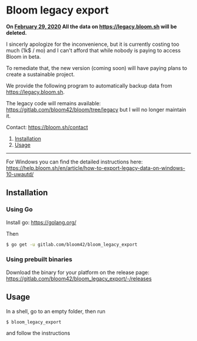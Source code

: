 # Bloom legacy export

**On [February 29, 2020](https://fatalentropy.com/2019-december-update/) All the data on https://legacy.bloom.sh will be deleted.**

I sincerly apologize for the inconvenience, but it is currently costing too much (1k$ / mo) and I can't afford that while nobody is
paying to access Bloom in beta.

To remediate that, the new version (coming soon) will have paying plans to create a sustainable project.

We provide the following program to automatically backup data from https://legacy.bloom.sh.

The legacy code will remains available: https://gitlab.com/bloom42/bloom/tree/legacy but I will no
longer maintain it.

Contact: https://bloom.sh/contact

1. [Installation](#installation)
2. [Usage](#usage)

---------

For Windows you can find the detailed instructions here: https://help.bloom.sh/en/article/how-to-export-legacy-data-on-windows-10-uwautd/

## Installation

### Using Go

Install go: https://golang.org/


Then
```sh
$ go get -u gitlab.com/bloom42/bloom_legacy_export
```

### Using prebuilt binaries

Download the binary for your platform on the release page: https://gitlab.com/bloom42/bloom_legacy_export/-/releases

## Usage

In a shell, go to an empty folder, then run
```sh
$ bloom_legacy_export
```
and follow the instructions
